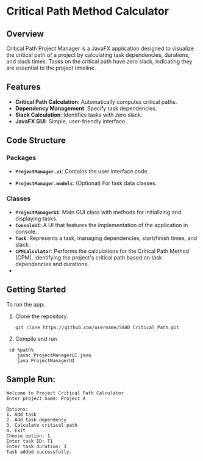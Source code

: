 # Critical Path Method Calculator

## Overview
Critical Path Project Manager is a JavaFX application designed to visualize the critical path of a project by calculating task dependencies, durations, and slack times. Tasks on the critical path have zero slack, indicating they are essential to the project timeline.

## Features
- **Critical Path Calculation**: Automatically computes critical paths.
- **Dependency Management**: Specify task dependencies.
- **Slack Calculation**: Identifies tasks with zero slack.
- **JavaFX GUI**: Simple, user-friendly interface.

## Code Structure
### Packages
- **`ProjectManager.ui`**: Contains the user interface code.

- **`ProjectManager.models`**: (Optional) For task data classes.

### Classes
- **`ProjectManagerUI`**: Main GUI class with methods for initializing and displaying tasks.
- **`ConsoleUI`**: A UI that features the implementation of the application in console.
- **`Task`**: Represents a task, managing dependencies, start/finish times, and slack.
- **`CPMCalculator`**: Performs the calculations for the Critical Path Method (CPM), identifying the project's critical path based on task dependencies and durations.
- 
## Getting Started
To run the app:
1. Clone the repository.
   ```terminal
   git clone https://github.com/username/SAAD_Critical_Path.git
   
2. Compile and run
  ```terminal
   cd %path%
      javac ProjectManagerUI.java
      java ProjectManagerUI
```
## Sample Run: 

```bacs
Welcome to Project Critical Path Calculator
Enter project name: Project A

Options:
1. Add task
2. Add task dependency
3. Calculate critical path
4. Exit
Choose option: 1
Enter task ID: T1
Enter task duration: 3
Task added successfully.
```
